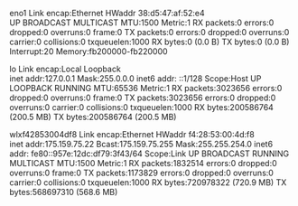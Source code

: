 eno1      Link encap:Ethernet  HWaddr 38:d5:47:af:52:e4  
          UP BROADCAST MULTICAST  MTU:1500  Metric:1
          RX packets:0 errors:0 dropped:0 overruns:0 frame:0
          TX packets:0 errors:0 dropped:0 overruns:0 carrier:0
          collisions:0 txqueuelen:1000 
          RX bytes:0 (0.0 B)  TX bytes:0 (0.0 B)
          Interrupt:20 Memory:fb200000-fb220000 

lo        Link encap:Local Loopback  
          inet addr:127.0.0.1  Mask:255.0.0.0
          inet6 addr: ::1/128 Scope:Host
          UP LOOPBACK RUNNING  MTU:65536  Metric:1
          RX packets:3023656 errors:0 dropped:0 overruns:0 frame:0
          TX packets:3023656 errors:0 dropped:0 overruns:0 carrier:0
          collisions:0 txqueuelen:1000 
          RX bytes:200586764 (200.5 MB)  TX bytes:200586764 (200.5 MB)

wlxf42853004df8 Link encap:Ethernet  HWaddr f4:28:53:00:4d:f8  
          inet addr:175.159.75.22  Bcast:175.159.75.255  Mask:255.255.254.0
          inet6 addr: fe80::957e:12dc:df79:3f43/64 Scope:Link
          UP BROADCAST RUNNING MULTICAST  MTU:1500  Metric:1
          RX packets:1832514 errors:0 dropped:0 overruns:0 frame:0
          TX packets:1173829 errors:0 dropped:0 overruns:0 carrier:0
          collisions:0 txqueuelen:1000 
          RX bytes:720978322 (720.9 MB)  TX bytes:568697310 (568.6 MB)

